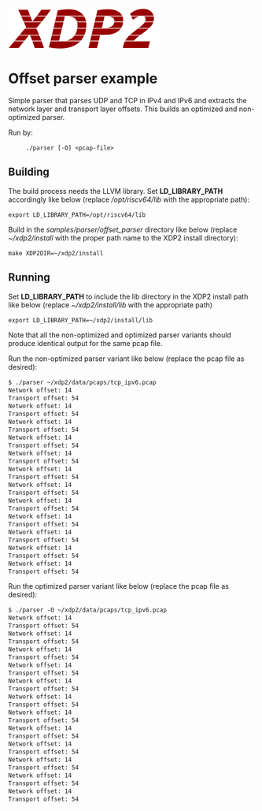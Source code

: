 <img src="../../../documentation/images/xdp2.png" alt="XDP2 logo"/>

Offset parser example
=====================

Simple parser that parses UDP and TCP in IPv4 and IPv6 and extracts the
network layer and transport layer offsets. This builds an optimized and
non-optimized parser.

Run by:
```
     ./parser [-O] <pcap-file>
```

Building
--------

The build process needs the LLVM library. Set **LD_LIBRARY_PATH** accordingly
like below (replace */opt/riscv64/lib* with the appropriate path):
```
export LD_LIBRARY_PATH=/opt/riscv64/lib
```

Build in the *samples/parser/offset_parser* directory like below
(replace *~/xdp2/install* with the proper path name to the XDP2 install
directory):
```
make XDP2DIR=~/xdp2/install
```

Running
-------

Set **LD_LIBRARY_PATH** to include the lib directory in the XDP2 install path
like below (replace *~/xdp2/install/lib* with the appropriate path)
```
export LD_LIBRARY_PATH=~/xdp2/install/lib
```

Note that all the non-optimized and optimized parser variants should produce
identical output for the same pcap file.

Run the non-optimized parser variant like below (replace the pcap file as
desired):
```
$ ./parser ~/xdp2/data/pcaps/tcp_ipv6.pcap
Network offset: 14
Transport offset: 54
Network offset: 14
Transport offset: 54
Network offset: 14
Transport offset: 54
Network offset: 14
Transport offset: 54
Network offset: 14
Transport offset: 54
Network offset: 14
Transport offset: 54
Network offset: 14
Transport offset: 54
Network offset: 14
Transport offset: 54
Network offset: 14
Transport offset: 54
Network offset: 14
Transport offset: 54
Network offset: 14
Transport offset: 54
Network offset: 14
Transport offset: 54
```

Run the optimized parser variant like below (replace the pcap file as
desired):
```
$ ./parser -O ~/xdp2/data/pcaps/tcp_ipv6.pcap
Network offset: 14
Transport offset: 54
Network offset: 14
Transport offset: 54
Network offset: 14
Transport offset: 54
Network offset: 14
Transport offset: 54
Network offset: 14
Transport offset: 54
Network offset: 14
Transport offset: 54
Network offset: 14
Transport offset: 54
Network offset: 14
Transport offset: 54
Network offset: 14
Transport offset: 54
Network offset: 14
Transport offset: 54
Network offset: 14
Transport offset: 54
Network offset: 14
Transport offset: 54
```
